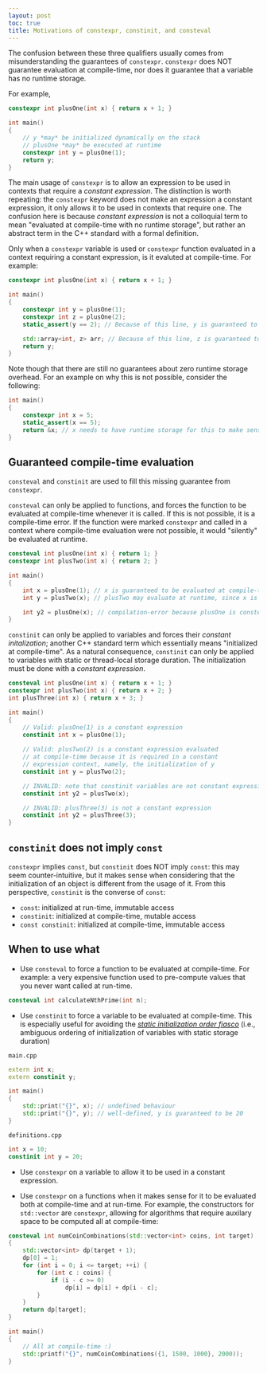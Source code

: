 ```yaml
---
layout: post
toc: true
title: Motivations of constexpr, constinit, and consteval
---
```


The confusion between these three qualifiers usually comes from misunderstanding the guarantees of `constexpr`. `constexpr` does NOT guarantee evaluation at compile-time, nor does it guarantee that a variable has no runtime storage.

For example,

```c++
constexpr int plusOne(int x) { return x + 1; }

int main()
{
    // y *may* be initialized dynamically on the stack
    // plusOne *may* be executed at runtime
    constexpr int y = plusOne(1);
    return y;
}
```

The main usage of `constexpr` is to allow an expression to be used in contexts that require a *constant expression*. The distinction is worth repeating: the `constexpr` keyword does not make an expression a constant expression, it only allows it to be used in contexts that require one. The confusion here is because *constant expression* is not a colloquial term to mean "evaluated at compile-time with no runtime storage", but rather an abstract term in the C++ standard with a formal definition.


Only when a `constexpr` variable is used or `constexpr` function evaluated in a context requiring a constant expression, is it evaluted at compile-time. For example:

```c++
constexpr int plusOne(int x) { return x + 1; }

int main()
{
    constexpr int y = plusOne(1);
    constexpr int z = plusOne(2);
    static_assert(y == 2); // Because of this line, y is guaranteed to be evaluated at compile time.

    std::array<int, z> arr; // Because of this line, z is guaranteed to be evaluated at compile time.
    return y;
}
```

Note though that there are still no guarantees about zero runtime storage overhead. For an example on why this is not possible, consider the following:

```c++
int main()
{
    constexpr int x = 5;
    static_assert(x == 5);
    return &x; // x needs to have runtime storage for this to make sense
}
```

## Guaranteed compile-time evaluation

`consteval` and `constinit` are used to fill this missing guarantee from 
`constexpr`. 

`consteval` can only be applied to functions, and forces the function to be evaluated at compile-time whenever it is called. If this is not possible, it is a compile-time error. If the function were marked `constexpr` and called in a context where compile-time evaluation were not possible, it would "silently" be evaluated at runtime.

```c++
consteval int plusOne(int x) { return 1; }
constexpr int plusTwo(int x) { return 2; }

int main()
{
    int x = plusOne(1); // x is guaranteed to be evaluated at compile-time, despite not being used in a constant expression
    int y = plusTwo(x); // plusTwo may evaluate at runtime, since x is not a constant expression

    int y2 = plusOne(x); // compilation-error because plusOne is consteval but x is not a constant expression
}
```

`constinit` can only be applied to variables and forces their *constant initalization*; another C++ standard term which essentially means "initialized at compile-time". As a natural consequence, `constinit` can only be applied to variables with static or thread-local storage duration. The initialization must be done with a *constant expression*.

```c++
consteval int plusOne(int x) { return x + 1; }
constexpr int plusTwo(int x) { return x + 2; }
int plusThree(int x) { return x + 3; }

int main()
{
    // Valid: plusOne(1) is a constant expression
    constinit int x = plusOne(1);
    
    // Valid: plusTwo(2) is a constant expression evaluated
    // at compile-time because it is required in a constant
    // expression context, namely, the initialization of y
    constinit int y = plusTwo(2); 

    // INVALID: note that constinit variables are not constant expressions! 
    constinit int y2 = plusTwo(x);

    // INVALID: plusThree(3) is not a constant expression
    constinit int y2 = plusThree(3);
}
```

## `constinit` does not imply `const`

`constexpr` implies `const`, but `constinit` does NOT imply `const`: this may seem counter-intuitive, but it makes sense when considering that the initialization of an object is different from the usage of it. From this perspective, `constinit` is the converse of `const`:

* `const`: initialized at run-time, immutable access
* `constinit`: initialized at compile-time, mutable access
* `const constinit`: initialized at compile-time, immutable access

## When to use what

* Use `consteval` to force a function to be evaluated at compile-time. For example: a very expensive function used to pre-compute values that you never want called at run-time.

```c++
consteval int calculateNthPrime(int n);
```

* Use `constinit` to force a variable to be evaluated at compile-time. This is especially useful for avoiding the [*static initialization order fiasco*](https://en.cppreference.com/w/cpp/language/siof) (i.e., ambiguous ordering of initialization of variables with static storage duration)

`main.cpp`
```c++
extern int x;
extern constinit y;

int main()
{
    std::print("{}", x); // undefined behaviour
    std::print("{}", y); // well-defined, y is guaranteed to be 20
}
```

`definitions.cpp`

```c++
int x = 10;
constinit int y = 20;
```


* Use `constexpr` on a variable to allow it to be used in a constant expression.

* Use `constexpr` on a functions when it makes sense for it to be evaluated both at compile-time and at run-time. For example, the constructors for `std::vector` are `constexpr`, allowing for algorithms that require auxilary space to be computed all at compile-time:

```c++
consteval int numCoinCombinations(std::vector<int> coins, int target)
{
    std::vector<int> dp(target + 1);
    dp[0] = 1;
    for (int i = 0; i <= target; ++i) {
        for (int c : coins) {
            if (i - c >= 0)
                dp[i] = dp[i] + dp[i - c];
        }
    }
    return dp[target];
}

int main()
{
    // All at compile-time :)
    std::printf("{}", numCoinCombinations({1, 1500, 1000}, 2000));
}
```
